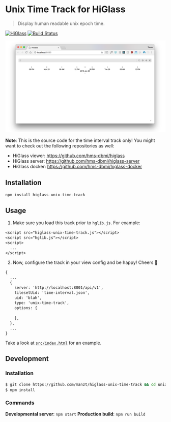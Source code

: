 # Unix Time Track for HiGlass

> Display human readable unix epoch time.

[![HiGlass](https://img.shields.io/badge/higlass-👍-red.svg?colorB=0f5d92)](http://higlass.io)
[![Build Status](https://img.shields.io/travis/manzt/higlass-unix-time-track/master.svg?colorB=0f5d92)](https://travis-ci.org/higlass-unix-time-track)

![HiGlass showing times](/screenshot.png?raw=true)

**Note**: This is the source code for the time interval track only! You might want to check out the following repositories as well:

- HiGlass viewer: https://github.com/hms-dbmi/higlass
- HiGlass server: https://github.com/hms-dbmi/higlass-server
- HiGlass docker: https://github.com/hms-dbmi/higlass-docker

## Installation

```
npm install higlass-unix-time-track
```

## Usage

1. Make sure you load this track prior to `hglib.js`. For example:

```
<script src="higlass-unix-time-track.js"></script>
<script src="hglib.js"></script>
<script>
  ...
</script>
```

2. Now, configure the track in your view config and be happy! Cheers 🎉

```
{
  ...
  {
    server: 'http://localhost:8001/api/v1',
    tilesetUid: 'time-interval.json',
    uid: 'blah',
    type: 'unix-time-track',
    options: {

    },
  },
  ...
}
```

Take a look at [`src/index.html`](src/index.html) for an example.

## Development

### Installation

```bash
$ git clone https://github.com/manzt/higlass-unix-time-track && cd unix-time-track
$ npm install
```

### Commands

**Developmental server**: `npm start`
**Production build**: `npm run build`
